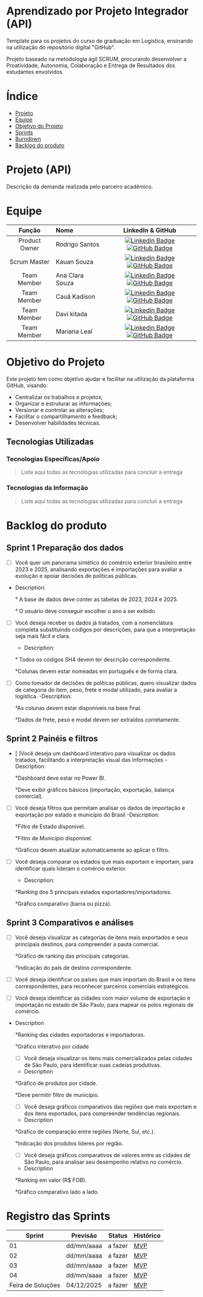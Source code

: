 # Aprendizado por Projeto Integrador (API)

Template para os projetos do curso de graduação em Logística, ensinando na utilização do repositório digital "GitHub". 

Projeto baseado na metodologia ágil SCRUM, procurando desenvolver a Proatividade, Autonomia, Colaboração e Entrega de Resultados dos estudantes envolvidos

# Índice
* [Projeto](#projeto-template)
* [Equipe](#equipe)
* [Objetivo do Projeto](#objetivo-do-projeto)
* [Sprints](#Sprints)
* [Burndown](#Burndown)
* [Backlog do produto](#Backlog-do-produto)

# Projeto (API) 
Descrição da demanda realizada pelo parceiro acadêmico.

# Equipe
|    Função     | Nome                                  |                                                                                                                                                      LinkedIn & GitHub                                                                                                                                                      |
| :-----------: | :------------------------------------ | :-------------------------------------------------------------------------------------------------------------------------------------------------------------------------------------------------------------------------------------------------------------------------------------------------------------------------: |
| Product Owner |   Rodrigo Santos         |     [![Linkedin Badge](https://img.shields.io/badge/Linkedin-blue?style=flat-square&logo=Linkedin&logoColor=white)](https://linkedin.com/in/rodrigo-luiz-santos-430081269) [![GitHub Badge](https://img.shields.io/badge/GitHub-111217?style=flat-square&logo=github&logoColor=white)](https://github.com/JoaoM-py)              |
| Scrum Master  | Kauan Souza |      [![Linkedin Badge](https://img.shields.io/badge/Linkedin-blue?style=flat-square&logo=Linkedin&logoColor=white)](https://linkedin.com/in/kauan-souza-9247aa377) [![GitHub Badge](https://img.shields.io/badge/GitHub-111217?style=flat-square&logo=github&logoColor=white)](https://github.com/JoaoM-py)     |
| Team Member   | Ana Clara Souza              |         [![Linkedin Badge](https://img.shields.io/badge/Linkedin-blue?style=flat-square&logo=Linkedin&logoColor=white)](http://linkedin.com/in/ana-clara-dias-de-souza-927431179) [![GitHub Badge](https://img.shields.io/badge/GitHub-111217?style=flat-square&logo=github&logoColor=white)](https://github.com/AninhaDias)        |
|  Team Member  | Cauã Kadison                 |         [![Linkedin Badge](https://img.shields.io/badge/Linkedin-blue?style=flat-square&logo=Linkedin&logoColor=white)](http://linkedin.com/in/cauã-mota-854217309) [![GitHub Badge](https://img.shields.io/badge/GitHub-111217?style=flat-square&logo=github&logoColor=white)](https://github.com/CaioVitorDias1)        |
|  Team Member  | Davi kitada                 |   [![Linkedin Badge](https://img.shields.io/badge/Linkedin-blue?style=flat-square&logo=Linkedin&logoColor=white)](https://linkedin.com/in/davi-pais-340989359) [![GitHub Badge](https://img.shields.io/badge/GitHub-111217?style=flat-square&logo=github&logoColor=white)](https://github.com/GabrielCamargoL)   |
|  Team Member  | Mariana Leal       |           [![Linkedin Badge](https://img.shields.io/badge/Linkedin-blue?style=flat-square&logo=Linkedin&logoColor=white)](https://linkedin.com/in/mariana-leal-a708b8335) [![GitHub Badge](https://img.shields.io/badge/GitHub-111217?style=flat-square&logo=github&logoColor=white)](https://github.com/gioliveirass)          |

# Objetivo do Projeto
Este projeto tem como objetivo ajudar e facilitar na utilização da plataforma GitHub, visando:
* Centralizar os trabalhos e projetos;
* Organizar e estruturar as informações;
* Versionar e controlar as alterações;
* Facilitar o compartilhamento e feedback;
* Desenvolver habilidades técnicas.

## Tecnologias Utilizadas

 ### Tecnologias Específicas/Apoio
 > Liste aqui todas as tecnologias utilizadas para concluir a entrega
  
 ### Tecnologias da Informação
 > Liste aqui todas as tecnologias utilizadas para concluir a entrega

# Backlog do produto

## Sprint 1 Preparação dos dados
- [ ] Você quer um panorama sintético do comércio exterior brasileiro entre 2023 e 2025, analisando exportações e importações para avaliar a evolução e apoiar decisões de políticas públicas.
- Description:

   ° A base de dados deve conter as tabelas de 2023, 2024 e 2025.

   ° O usuário deve conseguir escolher o ano a ser exibido

- [ ] Você deseja receber os dados já tratados, com a nomenclatura completa substituindo códigos por descrições, para que a interpretação seja mais fácil e clara.
    - Description:

   ° Todos os códigos SH4 devem ter descrição correspondente.

   °Colunas devem estar nomeadas em português e de forma clara.

- [ ]  Como tomador de decisões de políticas públicas, quero visualizar dados de categoria do item, peso, frete e modal utilizado, para avaliar a logística.
-Description:

   °As colunas devem estar disponíveis na base final. 

   °Dados de frete, peso e modal devem ser extraídos corretamente.
        
## Sprint 2 Painéis e filtros
- [ ]Você deseja um dashboard interativo para visualizar os dados tratados, facilitando a interpretação visual das informações
  -Description:

   °Dashboard deve estar no Power BI.

    °Deve exibir gráficos básicos (importação, exportação, balança comercial).

- [ ] Você deseja filtros que permitam analisar os dados de importação e exportação por estado e município do Brasil
-Description:

   °Filtro de Estado disponível. 

   °Filtro de Município disponível. 

   °Gráficos devem atualizar automaticamente ao aplicar o filtro.
- [ ] Você deseja comparar os estados que mais exportam e importam, para identificar quais lideram o comércio exterior.
    - Description:

   °Ranking dos 5 principais estados exportadores/importadores. 

   °Gráfico comparativo (barra ou pizza).
  
      
## Sprint 3 Comparativos e análises
- [ ] Você deseja visualizar as categorias de itens mais exportados e seus principais destinos, para compreender a pauta comercial.
      
   °Gráfico de ranking das principais categorias. 

   °Indicação do país de destino correspondente.
- [ ] Você deseja identificar os países que mais importam do Brasil e os itens correspondentes, para reconhecer parceiros comerciais estratégicos.

- [ ] Você deseja identificar as cidades com maior volume de exportação e importação no estado de São Paulo, para mapear os polos regionais de comércio.
- Description

   °Ranking das cidades exportadoras e importadoras.

   °Gráfico interativo por cidade
  - [ ] Você deseja visualizar os itens mais comercializados pelas cidades de São Paulo, para identificar suas cadeias produtivas.
  - Description

   °Gráfico de produtos por cidade.

   °Deve permitir filtro de município.
  - [ ] Você deseja gráficos comparativos das regiões que mais exportam e dos itens exportados, para compreender tendências regionais.
  - Description

   °Gráfico de comparação entre regiões (Norte, Sul, etc.).  

   °Indicação dos produtos líderes por região.
   - [ ] Você deseja gráficos comparativos de valores entre as cidades de São Paulo, para analisar seu desempenho relativo no comércio.
    - Description

   °Ranking em valor (R$ FOB).

   °Gráfico comparativo lado a lado.

# Registro das Sprints

Sprint | Previsão | Status| Histórico|
|------|--------|------|--------|
|01 | dd/mm/aaaa | a fazer| [MVP](https://) | 
|02|  dd/mm/aaaa| a fazer|[MVP](https://) | 
|03| dd/mm/aaaa | a fazer|[MVP](https://) | 
|04| dd/mm/aaaa |a fazer |[MVP](https://)  | 
|Feira de Soluções|04/12/2025 |a fazer |[MVP](https://) | 
